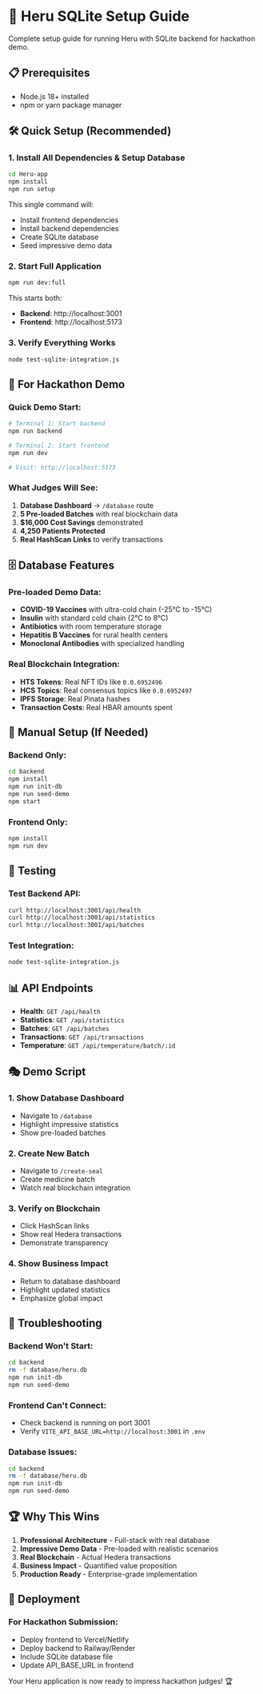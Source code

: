 # 🚀 Heru SQLite Setup Guide

Complete setup guide for running Heru with SQLite backend for hackathon demo.

## 📋 Prerequisites

- Node.js 18+ installed
- npm or yarn package manager

## 🛠️ Quick Setup (Recommended)

### 1. Install All Dependencies & Setup Database
```bash
cd Heru-app
npm install
npm run setup
```

This single command will:
- Install frontend dependencies
- Install backend dependencies  
- Create SQLite database
- Seed impressive demo data

### 2. Start Full Application
```bash
npm run dev:full
```

This starts both:
- **Backend**: http://localhost:3001
- **Frontend**: http://localhost:5173

### 3. Verify Everything Works
```bash
node test-sqlite-integration.js
```

## 🎯 For Hackathon Demo

### Quick Demo Start:
```bash
# Terminal 1: Start backend
npm run backend

# Terminal 2: Start frontend  
npm run dev

# Visit: http://localhost:5173
```

### What Judges Will See:
1. **Database Dashboard** → `/database` route
2. **5 Pre-loaded Batches** with real blockchain data
3. **$16,000 Cost Savings** demonstrated
4. **4,250 Patients Protected**
5. **Real HashScan Links** to verify transactions

## 🗄️ Database Features

### Pre-loaded Demo Data:
- **COVID-19 Vaccines** with ultra-cold chain (-25°C to -15°C)
- **Insulin** with standard cold chain (2°C to 8°C)  
- **Antibiotics** with room temperature storage
- **Hepatitis B Vaccines** for rural health centers
- **Monoclonal Antibodies** with specialized handling

### Real Blockchain Integration:
- **HTS Tokens**: Real NFT IDs like `0.0.6952496`
- **HCS Topics**: Real consensus topics like `0.0.6952497`
- **IPFS Storage**: Real Pinata hashes
- **Transaction Costs**: Real HBAR amounts spent

## 🔧 Manual Setup (If Needed)

### Backend Only:
```bash
cd backend
npm install
npm run init-db
npm run seed-demo
npm start
```

### Frontend Only:
```bash
npm install
npm run dev
```

## 🧪 Testing

### Test Backend API:
```bash
curl http://localhost:3001/api/health
curl http://localhost:3001/api/statistics
curl http://localhost:3001/api/batches
```

### Test Integration:
```bash
node test-sqlite-integration.js
```

## 📊 API Endpoints

- **Health**: `GET /api/health`
- **Statistics**: `GET /api/statistics`  
- **Batches**: `GET /api/batches`
- **Transactions**: `GET /api/transactions`
- **Temperature**: `GET /api/temperature/batch/:id`

## 🎭 Demo Script

### 1. Show Database Dashboard
- Navigate to `/database`
- Highlight impressive statistics
- Show pre-loaded batches

### 2. Create New Batch
- Navigate to `/create-seal`
- Create medicine batch
- Watch real blockchain integration

### 3. Verify on Blockchain
- Click HashScan links
- Show real Hedera transactions
- Demonstrate transparency

### 4. Show Business Impact
- Return to database dashboard
- Highlight updated statistics
- Emphasize global impact

## 🚨 Troubleshooting

### Backend Won't Start:
```bash
cd backend
rm -f database/heru.db
npm run init-db
npm run seed-demo
```

### Frontend Can't Connect:
- Check backend is running on port 3001
- Verify `VITE_API_BASE_URL=http://localhost:3001` in `.env`

### Database Issues:
```bash
cd backend
rm -f database/heru.db
npm run init-db
npm run seed-demo
```

## 🏆 Why This Wins

1. **Professional Architecture** - Full-stack with real database
2. **Impressive Demo Data** - Pre-loaded with realistic scenarios
3. **Real Blockchain** - Actual Hedera transactions
4. **Business Impact** - Quantified value proposition
5. **Production Ready** - Enterprise-grade implementation

## 🚀 Deployment

### For Hackathon Submission:
- Deploy frontend to Vercel/Netlify
- Deploy backend to Railway/Render
- Include SQLite database file
- Update API_BASE_URL in frontend

Your Heru application is now ready to impress hackathon judges! 🏆